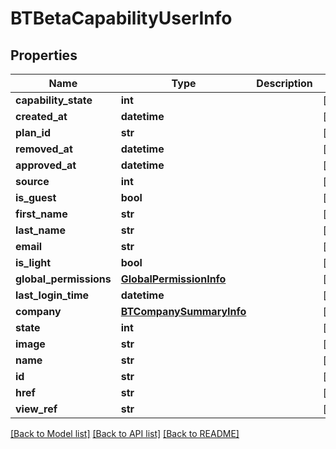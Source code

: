 # BTBetaCapabilityUserInfo

## Properties
Name | Type | Description | Notes
------------ | ------------- | ------------- | -------------
**capability_state** | **int** |  | [optional] 
**created_at** | **datetime** |  | [optional] 
**plan_id** | **str** |  | [optional] 
**removed_at** | **datetime** |  | [optional] 
**approved_at** | **datetime** |  | [optional] 
**source** | **int** |  | [optional] 
**is_guest** | **bool** |  | [optional] 
**first_name** | **str** |  | [optional] 
**last_name** | **str** |  | [optional] 
**email** | **str** |  | [optional] 
**is_light** | **bool** |  | [optional] 
**global_permissions** | [**GlobalPermissionInfo**](GlobalPermissionInfo.md) |  | [optional] 
**last_login_time** | **datetime** |  | [optional] 
**company** | [**BTCompanySummaryInfo**](BTCompanySummaryInfo.md) |  | [optional] 
**state** | **int** |  | [optional] 
**image** | **str** |  | [optional] 
**name** | **str** |  | [optional] 
**id** | **str** |  | [optional] 
**href** | **str** |  | [optional] 
**view_ref** | **str** |  | [optional] 

[[Back to Model list]](../README.md#documentation-for-models) [[Back to API list]](../README.md#documentation-for-api-endpoints) [[Back to README]](../README.md)


